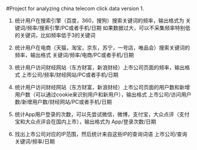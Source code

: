 #Project for analyzing china telecom click data version 1.

1. 统计用户在搜索引擎（百度，360，搜狗）搜索关键词的频率，输出格式为
关键词/频率/搜索引擎/PC或者手机/日期
如果数据过大，可以不采集频率特别低的关键词，比如频率低于3的关键词

2. 统计用户在电商（天猫，淘宝，京东，苏宁，一号店，唯品会）搜索关键词的频率，输出格式
关键词/频率/电商/PC或者手机/日期

3. 统计用户访问财经网站（东方财富，新浪财经）上市公司页面的频率，输出格式
上市公司/频率/财经网站/PC或者手机/日期

4. 统计用户访问财经网站（东方财富，新浪财经）上市公司页面的用户数和新增用户数（可以通过cookie来识别用户和新用户），输出格式
上市公司/访问用户数/新增用户数/财经网站/PC或者手机/日期

5. 统计App用户登录的次数，可以先尝试微信，微博，支付宝，大众点评（支付宝和大众点评会在国内上市），输出格式为
App/登录次数/日期

6. 找出上市公司对应的IP范围，然后统计来自这些IP的查询词语
上市公司/查询关键词/频率/日期
